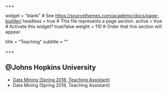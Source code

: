 +++

widget = "blank"  # See https://sourcethemes.com/academic/docs/page-builder/
headless = true  # This file represents a page section.
active = true  # Activate this widget? true/false
weight = 110  # Order that this section will appear.

title = "Teaching"
subtitle = ""


+++


## **@Johns Hopkins University**

- [Data Mining (Spring 2018, Teaching Assistant)](#DataMiningSpring2018)
- Data Mining (Spring 2019, Teaching Assistant)
